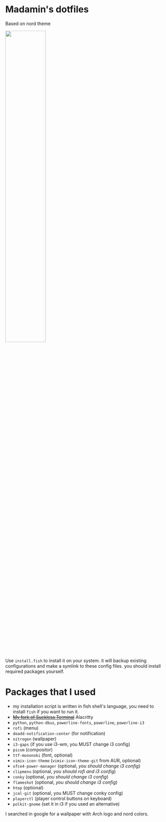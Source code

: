 # Madamin's dotfiles
Based on nord theme

<img src="assests/preview.png" width="50%" />

Use `install.fish` to install it on your system. it will backup existing configurations and
make a symlink to these config files. you should install required packages yourself.

# Packages that I used
* my installation script is written in fish shell's language,
you need to install `fish` if you want to run it.
* ~~[My fork of Suckless Terminal](https://github.com/mmdmine/st)~~ Alacritty
* `python`, `python-dbus`, `powerline-fonts`, `powerline`, `powerline-i3`
* `rofi` (menu)
* `deadd-notification-center` (for notification)
* `nitrogen` (wallpaper)
* `i3-gaps` (if you use i3-wm, you MUST change i3 config)
* `picom` (compositor)
* `ttf-mononoki` (font, optional)
* `vimix-icon-theme` (`vimix-icon-theme-git` from AUR, optional)
* `xfce4-power-manager` (optional, *you should change i3 config*)
* `clipmenu` (optional, *you should rofi and i3 config*)
* `conky` (optional, *you should change i3 config*)
* `flameshot` (optional, *you should change i3 config*)
* `htop` (optional)
* `jcal-git` (optional, you MUST change conky config)
* `playerctl` (player control buttons on keyboard)
* `polkit-gnome` (set it in i3 if you used an alternative)

I searched in google for a wallpaper with Arch logo and nord colors.

